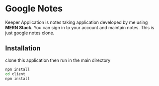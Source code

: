 # Google Notes

Keeper Application is notes taking application developed by me using **MERN Stack**. You can sign in to your account and maintain notes. This is just google notes clone.

## Installation

clone this application then run in the main directory
```bash
npm install
cd client
npm install
```
